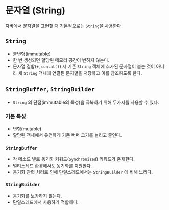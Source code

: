 # 문자열 (String)
자바에서 문자열을 표현할 때 기본적으로는 `String`을 사용한다.

## `String`
- 불변형(immutable)
- 한 번 생성되면 할당된 메모리 공간이 변하지 않는다.
- 문자열 결합(`+`, `concat()`) 시 기존 `String` 객체에 추가된 문자열이 붙는 것이 아니라 새 `String` 객체에 연결된 문자열을 저장하고 이를 참조하도록 한다.

## `StringBuffer`, `StringBuilder`
- `String` 의 단점(immutable의 특성)을 극복하기 위해 두가지를 사용할 수 있다.

### 기본 특성
- 변형(mutable)
- 할당된 객체에서 유연하게 기존 버퍼 크기를 늘리고 줄인다.

### `StringBuffer`
- 각 메소드 별로 동기화 키워드(`Synchronized`) 키워드가 존재한다.
- 멀티스레드 환경에서도 동기화를 지원한다.
- 동기화 관련 처리로 인해 단일스레드에서는 `StringBuilder` 에 비해 느리다.

### `StringBuilder`
- 동기화를 보장하지 않는다.
- 단일스레드에서 사용하기 적합하다.

